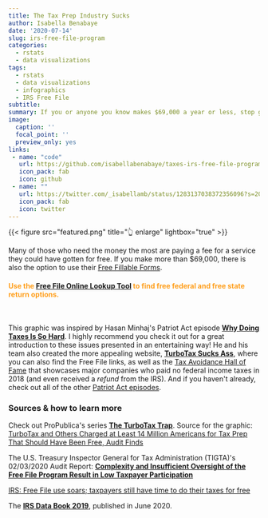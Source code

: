 ```yaml
---
title: The Tax Prep Industry Sucks
author: Isabella Benabaye
date: '2020-07-14'
slug: irs-free-file-program
categories: 
  - rstats
  - data visualizations
tags: 
  - rstats
  - data visualizations
  - infographics
  - IRS Free File
subtitle: 
summary: If you or anyone you know makes $69,000 a year or less, stop giving TurboTax and other tax prep companies your money! File for free with the [IRS's Free File Program](https://www.irs.gov/filing/free-file-do-your-federal-taxes-for-free).
image:
  caption: ''
  focal_point: ''
  preview_only: yes
links:
 - name: "code"
   url: https://github.com/isabellabenabaye/taxes-irs-free-file-program
   icon_pack: fab
   icon: github
 - name: ""
   url: https://twitter.com/_isabellamb/status/1283137038372356096?s=20
   icon_pack: fab
   icon: twitter
---
```


{{< figure src="featured.png" title="👆 enlarge" lightbox="true" >}}

Many of those who need the money the most are paying a fee for a service they could have gotten for free. If you make more than $69,000, there is also the option to use their [Free Fillable Forms](https://www.irs.gov/filing/free-file-do-your-federal-taxes-for-free).
#### <span style="color:#FF9F1D">Use the [Free File Online Lookup Tool](https://apps.irs.gov/app/freeFile/) to find free federal and free state return options.</span>
<br>   

This graphic was inspired by Hasan Minhaj's Patriot Act episode [**Why Doing Taxes Is So Hard**](https://www.youtube.com/watch?v=7xQQkzWhMOc). I highly recommend you check it out for a great introduction to these issues presented in an entertaining way! He and his team also created the more appealing website, [**TurboTax Sucks Ass**](https://www.turbotaxsucksass.com), where you can also find the Free File links, as well as the [Tax Avoidance Hall of Fame](https://www.turbotaxsucksass.com/hof) that showcases major companies who paid no federal income taxes in 2018 (and even received a *refund* from the IRS). And if you haven't already, check out all of the other [Patriot Act episodes](https://www.youtube.com/channel/UCarEovlrD9QY-fy-Z6apIDQ).

### Sources & how to learn more
Check out ProPublica's series [**The TurboTax Trap**](https://www.propublica.org/series/the-turbotax-trap). Source for the graphic: [TurboTax and Others Charged at Least 14 Million Americans for Tax Prep That Should Have Been Free, Audit Finds](https://www.propublica.org/article/turbotax-and-others-charged-at-least-14-million-americans-for-tax-prep-that-should-have-been-free-audit-finds)

The U.S. Treasury Inspector General for Tax Administration (TIGTA)'s 02/03/2020 Audit Report: [**Complexity and Insufficient Oversight of the Free File Program Result in Low Taxpayer Participation**](https://www.treasury.gov/tigta/auditreports/2020reports/202040009fr.pdf)

[IRS: Free File use soars; taxpayers still have time to do their taxes for free](https://www.irs.gov/newsroom/irs-free-file-use-soars-taxpayers-still-have-time-to-do-their-taxes-for-free)

The [**IRS Data Book 2019**](https://www.irs.gov/pub/irs-pdf/p55b.pdf), published in June 2020.
